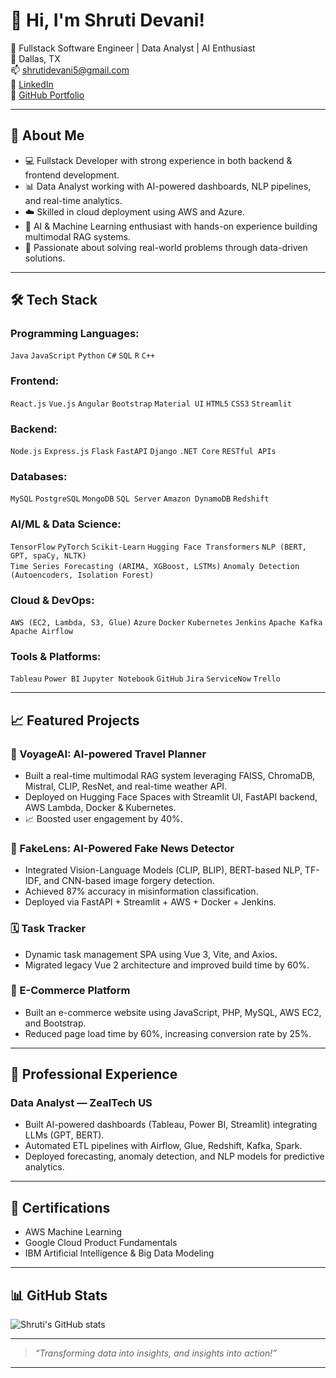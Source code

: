 # 👋 Hi, I'm Shruti Devani!

🎯 Fullstack Software Engineer | Data Analyst | AI Enthusiast  
📍 Dallas, TX  
📫 shrutidevani5@gmail.com  
🔗 [LinkedIn](https://www.linkedin.com/in/shruti-devani-7435031a6/)  
🔗 [GitHub Portfolio](https://github.com/Shruti29044)

---

## 🚀 About Me

- 💻 Fullstack Developer with strong experience in both backend & frontend development.
- 📊 Data Analyst working with AI-powered dashboards, NLP pipelines, and real-time analytics.
- ☁️ Skilled in cloud deployment using AWS and Azure.
- 🤖 AI & Machine Learning enthusiast with hands-on experience building multimodal RAG systems.
- 🧠 Passionate about solving real-world problems through data-driven solutions.

---

## 🛠 Tech Stack

### Programming Languages:
`Java` `JavaScript` `Python` `C#` `SQL` `R` `C++`

### Frontend:
`React.js` `Vue.js` `Angular` `Bootstrap` `Material UI` `HTML5` `CSS3` `Streamlit`

### Backend:
`Node.js` `Express.js` `Flask` `FastAPI` `Django` `.NET Core` `RESTful APIs`

### Databases:
`MySQL` `PostgreSQL` `MongoDB` `SQL Server` `Amazon DynamoDB` `Redshift`

### AI/ML & Data Science:
`TensorFlow` `PyTorch` `Scikit-Learn` `Hugging Face Transformers` `NLP (BERT, GPT, spaCy, NLTK)`  
`Time Series Forecasting (ARIMA, XGBoost, LSTMs)` `Anomaly Detection (Autoencoders, Isolation Forest)`

### Cloud & DevOps:
`AWS (EC2, Lambda, S3, Glue)` `Azure` `Docker` `Kubernetes` `Jenkins` `Apache Kafka` `Apache Airflow`

### Tools & Platforms:
`Tableau` `Power BI` `Jupyter Notebook` `GitHub` `Jira` `ServiceNow` `Trello`

---

## 📈 Featured Projects

### 🧭 VoyageAI: AI-powered Travel Planner

- Built a real-time multimodal RAG system leveraging FAISS, ChromaDB, Mistral, CLIP, ResNet, and real-time weather API.
- Deployed on Hugging Face Spaces with Streamlit UI, FastAPI backend, AWS Lambda, Docker & Kubernetes.
- 📈 Boosted user engagement by 40%.

### 📰 FakeLens: AI-Powered Fake News Detector

- Integrated Vision-Language Models (CLIP, BLIP), BERT-based NLP, TF-IDF, and CNN-based image forgery detection.
- Achieved 87% accuracy in misinformation classification.
- Deployed via FastAPI + Streamlit + AWS + Docker + Jenkins.

### 🗓 Task Tracker

- Dynamic task management SPA using Vue 3, Vite, and Axios.
- Migrated legacy Vue 2 architecture and improved build time by 60%.

### 🔧 E-Commerce Platform

- Built an e-commerce website using JavaScript, PHP, MySQL, AWS EC2, and Bootstrap.
- Reduced page load time by 60%, increasing conversion rate by 25%.

---

## 💼 Professional Experience

### Data Analyst — ZealTech US
- Built AI-powered dashboards (Tableau, Power BI, Streamlit) integrating LLMs (GPT, BERT).
- Automated ETL pipelines with Airflow, Glue, Redshift, Kafka, Spark.
- Deployed forecasting, anomaly detection, and NLP models for predictive analytics.

---

## 🎯 Certifications

- AWS Machine Learning
- Google Cloud Product Fundamentals
- IBM Artificial Intelligence & Big Data Modeling

---

## 📊 GitHub Stats

![Shruti's GitHub stats](https://github-readme-stats.vercel.app/api?username=Shruti29044&show_icons=true&theme=radical)

---

> _“Transforming data into insights, and insights into action!”_

---


